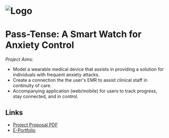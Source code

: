 # ![Logo](https://user-images.githubusercontent.com/123923257/216786139-5d9bf92d-fe1a-4cb5-84f3-6c2371751e83.png)

# Pass-Tense: A Smart Watch for Anxiety Control

_Project Aims:_
* Model a wearable medical device that assists in providing a solution for individuals with frequent anxiety attacks.
* Create a connection the the user's EMR to assist clinical staff in continuity of care.
* Accompanying application (web/mobile) for users to track progress, stay connected, and in control.

## Links
* [Project Proposal PDF](https://drive.google.com/file/d/1cArIWAf38f___DCBpx4ymHR_7gEofRJ7/view?usp=share_link)
* [E-Portfolio](https://pi.cs.oswego.edu/~klopane/bhi504/bhi504.html)
